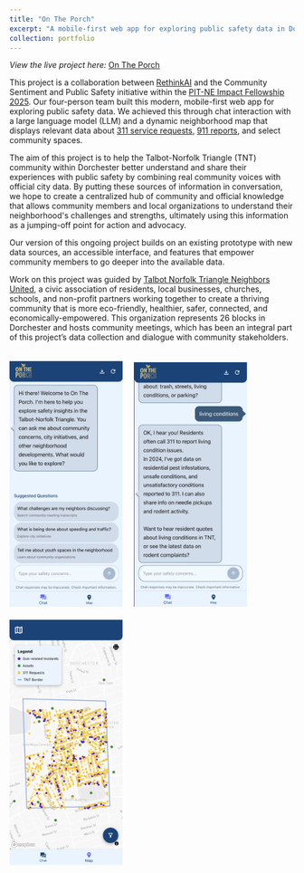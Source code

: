 ```yaml
---
title: "On The Porch"
excerpt: "A mobile-first web app for exploring public safety data in Dorchester's Talbot Norfolk Triangle (TNT) neighborhood through chat interaction with a large language model and a dynamic neighborhood map. Aims to help the TNT community better understand and share their experiences with public safety by combining community voices with official city data.<br/><a href='https://boston.ourcommunity.is/experimenting/8' target='_blank'><img src='/images/OnThePorchHome1.png' style='max-width:200px; height:auto; margin-top:20px; margin-right:20px;'></a><a href='https://boston.ourcommunity.is/experimenting/8' target='_blank'><img src='/images/OnThePorchConversation.png' style='max-width:200px; height:auto; margin-top:20px; margin-right:20px;'></a><a href='https://boston.ourcommunity.is/experimenting/8' target='_blank'><img src='/images/OnThePorchMap.png' style='max-width:200px; height:auto; margin-top:20px;'></a>"
collection: portfolio
---
```


*View the live project here:* [On The Porch](https://boston.ourcommunity.is/experimenting/8)

This project is a collaboration between [RethinkAI](https://www.newamerica.org/rethinkai/) and the Community Sentiment and Public Safety initiative within the [PIT-NE Impact Fellowship 2025](https://pitne.org/impact-tech-fellowship/). Our four-person team built this modern, mobile-first web app for exploring public safety data. We achieved this through chat interaction with a large language model (LLM) and a dynamic neighborhood map that displays relevant data about [311 service requests](https://www.boston.gov/departments/boston-311), [911 reports](https://data.boston.gov/dataset/shots-fired), and select community spaces.

The aim of this project is to help the Talbot-Norfolk Triangle (TNT) community within Dorchester better understand and share their experiences with public safety by combining real community voices with official city data. By putting these sources of information in conversation, we hope to create a centralized hub of community and official knowledge that allows community members and local organizations to understand their neighborhood's challenges and strengths, ultimately using this information as a jumping-off point for action and advocacy.

Our version of this ongoing project builds on an existing prototype with new data sources, an accessible interface, and features that empower community members to go deeper into the available data.

Work on this project was guided by [Talbot Norfolk Triangle Neighbors United](https://www.tbpm.org/community/tnt-neighbors-united/), a civic association of residents, local businesses, churches, schools, and non-profit partners working together to create a thriving community that is more eco-friendly, healthier, safer, connected, and economically-empowered. This organization represents 26 blocks in Dorchester and hosts community meetings, which has been an integral part of this project’s data collection and dialogue with community stakeholders.

<a href='https://boston.ourcommunity.is/experimenting/8' target='_blank'><img src='/images/OnThePorchHome1.png' style='max-width:200px; height:auto; margin-top:20px; margin-right:20px;'></a><a href='https://boston.ourcommunity.is/experimenting/8' target='_blank'><img src='/images/OnThePorchConversation.png' style='max-width:200px; height:auto; margin-top:20px; margin-right:20px;'></a><a href='https://boston.ourcommunity.is/experimenting/8' target='_blank'><img src='/images/OnThePorchMap.png' style='max-width:200px; height:auto; margin-top:20px;'></a>